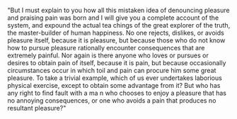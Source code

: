 "But I must explain to you how all this mistaken idea of denouncing pleasure and praising pain
 was born and I will give you a 
 complete account of the system, and expound the actual tea
 chings of the great explorer of 
 the truth, the master-builder of human happiness. No one rejects, dislikes, or avoids pleasure itself, because 
 it is pleasure, but because those who do not
  know how to pursue pleasure rationally encounter consequences that 
 are extremely painful. 
 Nor again is there anyone who loves or pursues or desires to obtain pain of itself, because it is pain, but because occasionally circumstances occur in which toil and pain can procure him some great pleasure. To take a 
 trivial example, which of us ever undertakes laborious physical exercise, except to obtain some advantage from it? But who has any right to find fault with a ma
 n who chooses to enjoy a 
 pleasure that has no annoying consequences, or one who avoids
  a pain that produces no resultant pleasure?"